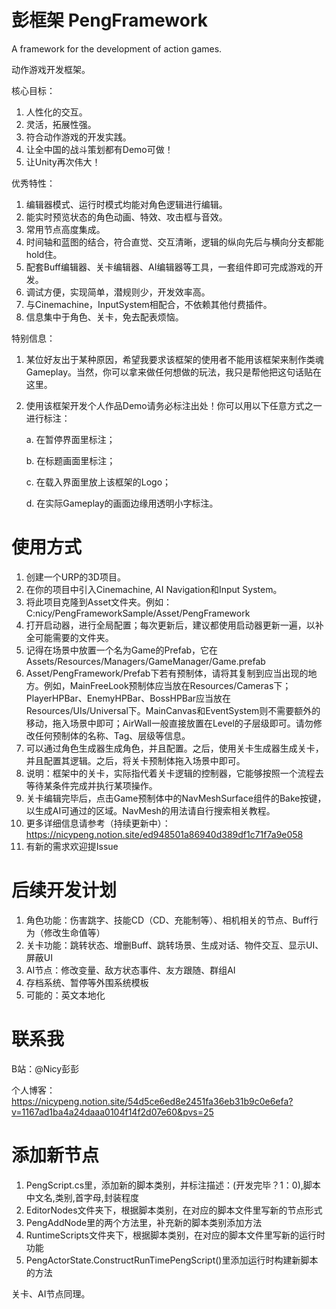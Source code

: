# 彭框架 PengFramework
A framework for the development of action games.

动作游戏开发框架。

核心目标：
1. 人性化的交互。
2. 灵活，拓展性强。
3. 符合动作游戏的开发实践。
4. 让全中国的战斗策划都有Demo可做！
5. 让Unity再次伟大！

优秀特性：
1. 编辑器模式、运行时模式均能对角色逻辑进行编辑。
2. 能实时预览状态的角色动画、特效、攻击框与音效。
3. 常用节点高度集成。
4. 时间轴和蓝图的结合，符合直觉、交互清晰，逻辑的纵向先后与横向分支都能hold住。
5. 配套Buff编辑器、关卡编辑器、AI编辑器等工具，一套组件即可完成游戏的开发。
6. 调试方便，实现简单，潜规则少，开发效率高。
7. 与Cinemachine，InputSystem相配合，不依赖其他付费插件。
8. 信息集中于角色、关卡，免去配表烦恼。

特别信息：

1. 某位好友出于某种原因，希望我要求该框架的使用者不能用该框架来制作类魂Gameplay。当然，你可以拿来做任何想做的玩法，我只是帮他把这句话贴在这里。
2. 使用该框架开发个人作品Demo请务必标注出处！你可以用以下任意方式之一进行标注：

   a. 在暂停界面里标注；

   b. 在标题画面里标注；

   c. 在载入界面里放上该框架的Logo；

   d. 在实际Gameplay的画面边缘用透明小字标注。

# 使用方式
1. 创建一个URP的3D项目。
2. 在你的项目中引入Cinemachine, AI Navigation和Input System。
3. 将此项目克隆到Asset文件夹。例如：C:nicy/PengFrameworkSample/Asset/PengFramework
4. 打开启动器，进行全局配置；每次更新后，建议都使用启动器更新一遍，以补全可能需要的文件夹。
5. 记得在场景中放置一个名为Game的Prefab，它在Assets/Resources/Managers/GameManager/Game.prefab
6. Asset/PengFramework/Prefab下若有预制体，请将其复制到应当出现的地方。例如，MainFreeLook预制体应当放在Resources/Cameras下；PlayerHPBar、EnemyHPBar、BossHPBar应当放在Resources/UIs/Universal下。MainCanvas和EventSystem则不需要额外的移动，拖入场景中即可；AirWall一般直接放置在Level的子层级即可。请勿修改任何预制体的名称、Tag、层级等信息。
7. 可以通过角色生成器生成角色，并且配置。之后，使用关卡生成器生成关卡，并且配置其逻辑。之后，将关卡预制体拖入场景中即可。
8. 说明：框架中的关卡，实际指代着关卡逻辑的控制器，它能够按照一个流程去等待某条件完成并执行某项操作。
9. 关卡编辑完毕后，点击Game预制体中的NavMeshSurface组件的Bake按键，以生成AI可通过的区域。NavMesh的用法请自行搜索相关教程。
10. 更多详细信息请参考（持续更新中）：https://nicypeng.notion.site/ed948501a86940d389df1c71f7a9e058
11. 有新的需求欢迎提Issue

# 后续开发计划
1. 角色功能：伤害跳字、技能CD（CD、充能制等）、相机相关的节点、Buff行为（修改生命值等）
2. 关卡功能：跳转状态、增删Buff、跳转场景、生成对话、物件交互、显示UI、屏蔽UI
3. AI节点：修改变量、敌方状态事件、友方跟随、群组AI
4. 存档系统、暂停等外围系统模板
5. 可能的：英文本地化

# 联系我

B站：@Nicy彭彭

个人博客：https://nicypeng.notion.site/54d5ce6ed8e2451fa36eb31b9c0e6efa?v=1167ad1ba4a24daaa0104f14f2d07e60&pvs=25

# 添加新节点
1. PengScript.cs里，添加新的脚本类别，并标注描述：(开发完毕？1：0),脚本中文名,类别,首字母,封装程度
2. EditorNodes文件夹下，根据脚本类别，在对应的脚本文件里写新的节点形式
3. PengAddNode里的两个方法里，补充新的脚本类别添加方法
4. RuntimeScripts文件夹下，根据脚本类别，在对应的脚本文件里写新的运行时功能
5. PengActorState.ConstructRunTimePengScript()里添加运行时构建新脚本的方法

关卡、AI节点同理。
